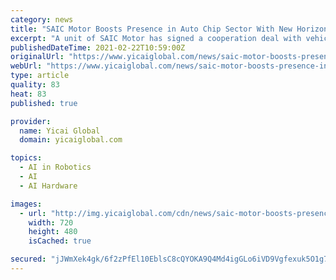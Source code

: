 ```yaml
---
category: news
title: "SAIC Motor Boosts Presence in Auto Chip Sector With New Horizon Robotics Deal"
excerpt: "A unit of SAIC Motor has signed a cooperation deal with vehicle chip unicorn Horizon Robotics to address the scarcity of semiconductors the Chinese carmaker has been facing amid a global shortage of the key component,"
publishedDateTime: 2021-02-22T10:59:00Z
originalUrl: "https://www.yicaiglobal.com/news/saic-motor-boosts-presence-in-auto-chip-sector-with-new-horizon-robotics-deal"
webUrl: "https://www.yicaiglobal.com/news/saic-motor-boosts-presence-in-auto-chip-sector-with-new-horizon-robotics-deal"
type: article
quality: 83
heat: 83
published: true

provider:
  name: Yicai Global
  domain: yicaiglobal.com

topics:
  - AI in Robotics
  - AI
  - AI Hardware

images:
  - url: "http://img.yicaiglobal.com/cdn/news/saic-motor-boosts-presence-in-auto-chip-sector-with-new-horizon-robotics-deal/11561475324248064.jpg"
    width: 720
    height: 480
    isCached: true

secured: "jJWmXek4gk/6f2zPfEl10EblsC8cQYOKA9Q4Md4igGLo6iVD9Vgfexuk5O1g7BF8yh43v3RXbVemGNW7lrgAQ6Whr4a6R0Umf0rQFqnCwXvRAjHhibSF9ji5LpXrl8OzRh0fr/0fK8dmCm/Ll6PBEmbziwdlIsvLWnNDqEX9OwkHSM00v3n9lrh670hp/a6wKxrumGWr7anBoOxIG1XNu3p1aiaPwupOppoaY/RDNOpx5027ZxkAdaF9Sva3U+lXJWONvh5NuArgKpvpiTWy29GH6yLvkovXnd/K9Focgorhyme403b87+1/TGfG5xLaAuZVt0WNngLTMdNbnboNtUjexw0So/lqGoI0/23RwOk=;0arlpLVa3Vo1nyh2HT5YKg=="
---
```


